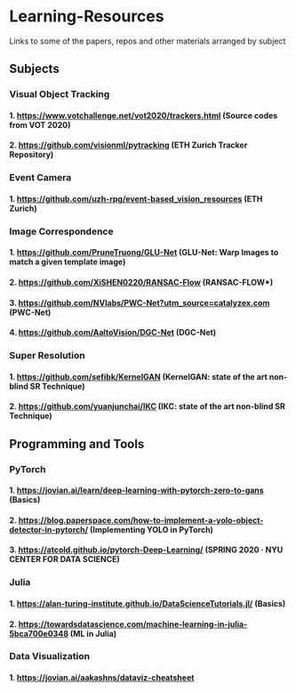 # Learning-Resources
Links to some of the papers, repos and other materials arranged by subject

## Subjects

### Visual Object Tracking
#### 1. https://www.votchallenge.net/vot2020/trackers.html (Source codes from VOT 2020)
#### 2. https://github.com/visionml/pytracking (ETH Zurich Tracker Repository)

### Event Camera
#### 1. https://github.com/uzh-rpg/event-based_vision_resources (ETH Zurich)


### Image Correspondence
#### 1. https://github.com/PruneTruong/GLU-Net (GLU-Net: Warp Images to match a given template image)
#### 2. https://github.com/XiSHEN0220/RANSAC-Flow (RANSAC-FLOW*)
#### 3. https://github.com/NVlabs/PWC-Net?utm_source=catalyzex.com (PWC-Net)
#### 4. https://github.com/AaltoVision/DGC-Net (DGC-Net)

### Super Resolution 
#### 1. https://github.com/sefibk/KernelGAN (KernelGAN: state of the art non-blind SR Technique)
#### 2. https://github.com/yuanjunchai/IKC (IKC: state of the art non-blind SR Technique)

## Programming and Tools

### PyTorch
#### 1. https://jovian.ai/learn/deep-learning-with-pytorch-zero-to-gans (Basics)
#### 2. https://blog.paperspace.com/how-to-implement-a-yolo-object-detector-in-pytorch/ (Implementing YOLO in PyTorch)
#### 3. https://atcold.github.io/pytorch-Deep-Learning/ (SPRING 2020 · NYU CENTER FOR DATA SCIENCE)

### Julia
#### 1. https://alan-turing-institute.github.io/DataScienceTutorials.jl/ (Basics)
#### 2. https://towardsdatascience.com/machine-learning-in-julia-5bca700e0348 (ML in Julia)

### Data Visualization
#### 1. https://jovian.ai/aakashns/dataviz-cheatsheet
